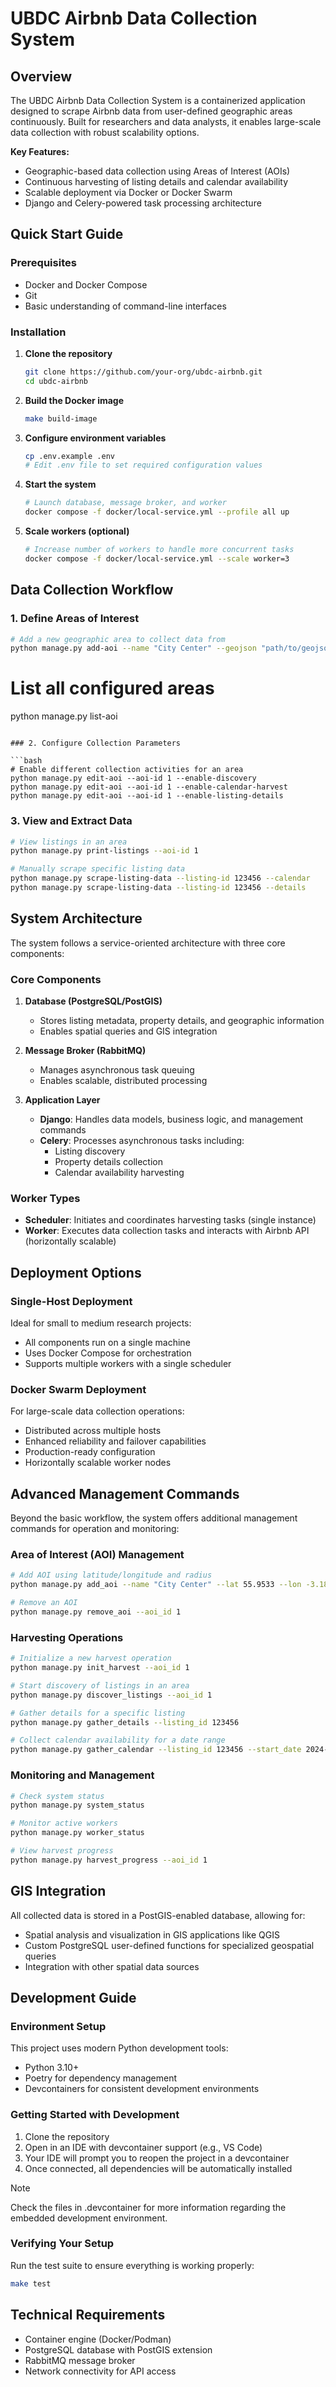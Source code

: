# UBDC Airbnb Data Collection System

## Overview

The UBDC Airbnb Data Collection System is a containerized application designed to scrape Airbnb data from user-defined geographic areas continuously. Built for researchers and data analysts, it enables large-scale data collection with robust scalability options.

**Key Features:**
- Geographic-based data collection using Areas of Interest (AOIs)
- Continuous harvesting of listing details and calendar availability
- Scalable deployment via Docker or Docker Swarm
- Django and Celery-powered task processing architecture

## Quick Start Guide

### Prerequisites
- Docker and Docker Compose
- Git
- Basic understanding of command-line interfaces

### Installation

1. **Clone the repository**
   ```bash
   git clone https://github.com/your-org/ubdc-airbnb.git
   cd ubdc-airbnb
   ```

2. **Build the Docker image**
   ```bash
   make build-image
   ```

3. **Configure environment variables**
   ```bash
   cp .env.example .env
   # Edit .env file to set required configuration values
   ```

4. **Start the system**
   ```bash
   # Launch database, message broker, and worker
   docker compose -f docker/local-service.yml --profile all up
   ```

5. **Scale workers (optional)**
   ```bash
   # Increase number of workers to handle more concurrent tasks
   docker compose -f docker/local-service.yml --scale worker=3
   ```

## Data Collection Workflow

### 1. Define Areas of Interest

```bash
# Add a new geographic area to collect data from
python manage.py add-aoi --name "City Center" --geojson "path/to/geojson/file.geojson"
```
# List all configured areas
python manage.py list-aoi
```

### 2. Configure Collection Parameters

```bash
# Enable different collection activities for an area
python manage.py edit-aoi --aoi-id 1 --enable-discovery
python manage.py edit-aoi --aoi-id 1 --enable-calendar-harvest
python manage.py edit-aoi --aoi-id 1 --enable-listing-details
```

### 3. View and Extract Data

```bash
# View listings in an area
python manage.py print-listings --aoi-id 1

# Manually scrape specific listing data
python manage.py scrape-listing-data --listing-id 123456 --calendar
python manage.py scrape-listing-data --listing-id 123456 --details
```

## System Architecture

The system follows a service-oriented architecture with three core components:

### Core Components

1. **Database (PostgreSQL/PostGIS)**
   - Stores listing metadata, property details, and geographic information
   - Enables spatial queries and GIS integration

2. **Message Broker (RabbitMQ)**
   - Manages asynchronous task queuing
   - Enables scalable, distributed processing

3. **Application Layer**
   - **Django**: Handles data models, business logic, and management commands
   - **Celery**: Processes asynchronous tasks including:
     - Listing discovery
     - Property details collection
     - Calendar availability harvesting

### Worker Types

- **Scheduler**: Initiates and coordinates harvesting tasks (single instance)
- **Worker**: Executes data collection tasks and interacts with Airbnb API (horizontally scalable)

## Deployment Options

### Single-Host Deployment
Ideal for small to medium research projects:
- All components run on a single machine
- Uses Docker Compose for orchestration
- Supports multiple workers with a single scheduler

### Docker Swarm Deployment
For large-scale data collection operations:
- Distributed across multiple hosts
- Enhanced reliability and failover capabilities
- Production-ready configuration
- Horizontally scalable worker nodes

## Advanced Management Commands

Beyond the basic workflow, the system offers additional management commands for operation and monitoring:

### Area of Interest (AOI) Management
```bash
# Add AOI using latitude/longitude and radius
python manage.py add_aoi --name "City Center" --lat 55.9533 --lon -3.1883 --radius 2000

# Remove an AOI
python manage.py remove_aoi --aoi_id 1
```

### Harvesting Operations
```bash
# Initialize a new harvest operation
python manage.py init_harvest --aoi_id 1

# Start discovery of listings in an area
python manage.py discover_listings --aoi_id 1

# Gather details for a specific listing
python manage.py gather_details --listing_id 123456

# Collect calendar availability for a date range
python manage.py gather_calendar --listing_id 123456 --start_date 2024-01-01 --end_date 2024-12-31
```

### Monitoring and Management
```bash
# Check system status
python manage.py system_status

# Monitor active workers
python manage.py worker_status

# View harvest progress
python manage.py harvest_progress --aoi_id 1
```

## GIS Integration

All collected data is stored in a PostGIS-enabled database, allowing for:
- Spatial analysis and visualization in GIS applications like QGIS
- Custom PostgreSQL user-defined functions for specialized geospatial queries
- Integration with other spatial data sources

## Development Guide

### Environment Setup

This project uses modern Python development tools:
- Python 3.10+
- Poetry for dependency management
- Devcontainers for consistent development environments

### Getting Started with Development

1. Clone the repository
2. Open in an IDE with devcontainer support (e.g., VS Code)
3. Your IDE will prompt you to reopen the project in a devcontainer
4. Once connected, all dependencies will be automatically installed

>[!Note]
> Check the files in .devcontainer for more information regarding the embedded development environment. 


### Verifying Your Setup

Run the test suite to ensure everything is working properly:
```bash
make test
```

## Technical Requirements

- Container engine (Docker/Podman)
- PostgreSQL database with PostGIS extension
- RabbitMQ message broker
- Network connectivity for API access
